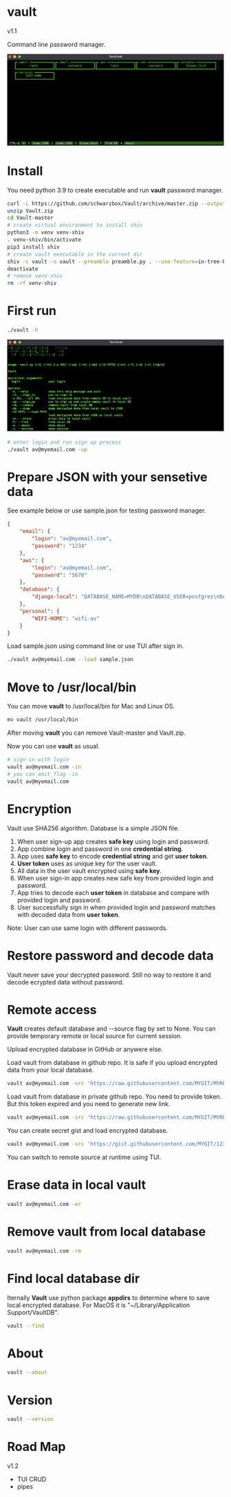 # vault

v1.1

Command line password manager.

![Screenshot](screenshot/screenshot1.png)

# Install

You need python 3.9 to create executable and run <strong>vault</strong> password manager.

```bash
curl -L https://github.com/schwarzbox/Vault/archive/master.zip --output Vault.zip
unzip Vault.zip
cd Vault-master
# create virtual environment to install shiv
python3 -m venv venv-shiv
. venv-shiv/bin/activate
pip3 install shiv
# create vault executable in the current dir
shiv -c vault -o vault --preamble preamble.py . --use-feature=in-tree-build
deactivate
# remove venv-shiv
rm -rf venv-shiv
```

# First run

```bash
./vault -h
```

![Screenshot](screenshot/screenshot2.png)

```bash
# enter login and run sign up process
./vault av@myemail.com -up
```

# Prepare JSON with your sensetive data

See example below or use sample.json for testing password manager.

```JSON
{
    "email": {
        "login": "av@myemail.com",
        "password": "1234"
    },
    "aws": {
        "login": "av@myemail.com",
        "password": "5678"
    },
    "database": {
        "django-local": "DATABASE_NAME=MYDB\nDATABASE_USER=postgres\nDATABASE_PASSWORD=''\nDATABASE_HOST=127.0.0.1\nDATABASE_PORT=5432\nDATABASE_CONN_MAX_AGE=600"
    },
    "personal": {
        "WIFI-HOME": "wifi-av"
    }
}
```

Load sample.json using command line or use TUI after sign in.

```bash
./vault av@myemail.com --load sample.json
```

# Move to /usr/local/bin

You can move <strong>vault</strong> to /usr/local/bin for Mac and Linux OS.

``` bash
mv vault /usr/local/bin
```

After moving <strong>vault</strong> you can remove Vault-master and Vault.zip.

Now you can use <strong>vault</strong> as usual.

```bash
# sign-in with login
vault av@myemail.com -in
# you can omit flag -in
vault av@myemail.com
```

# Encryption

Vault use SHA256 algorithm. Database is a simple JSON file.

1. When user sign-up app creates <strong>safe key</strong> using login and password.
2. App combine login and password in one <strong>credential string</strong>.
3. App uses <strong>safe key</strong> to encode <strong>credential string</strong> and get <strong>user token</strong>.
4. <strong>User token</strong> uses as unique key for the user vault.
5. All data in the user vault encrypted using <strong>safe key</strong>.
6. When user sign-in app creates new safe key from provided login and password.
7. App tries to decode each <strong>user token</strong> in database and compare with provided login and password.
8. User successfully sign in when provided login and password matches with decoded data from <strong>user token</strong>.

Note: User can use same login with different passwords.

# Restore password and decode data

Vault never save your decrypted password. Still no way to restore it and decode ecrypted data without password.

# Remote access

<strong>Vault</strong> creates default database and --source flag by set to None. You can provide temporary remote or local source for current session.

Upload encrypted database in GitHub or anywere else.

Load vault from database in github repo. It is safe if you upload encrypted data from your local database.

```bash
vault av@myemail.com -src 'https://raw.githubusercontent.com/MYGIT/MYREPO/main/vault_data'
```

Load vault from database in private github repo. You need to provide token. But this token expired and you need to generate new link.

```bash
vault av@myemail.com -src 'https://raw.githubusercontent.com/MYGIT/MYREPO/main/vault_data?token=TOKEN'
```

You can create secret gist and load encrypted database.

```bash
vault av@myemail.com -src 'https://gist.githubusercontent.com/MYGIT/1234/raw/1234/vault_data'
```

You can switch to remote source at runtime using TUI.

# Erase data in local vault

```bash
vault av@myemail.com -er
```

# Remove vault from local database

```bash
vault av@myemail.com -rm
```

# Find local database dir

Iternally <strong>Vault</strong> use python package <strong>appdirs</strong> to determine where to save local encrypted database. For MacOS it is "~/Library/Application Support/VaultDB".

```bash
vault --find
```

# About

```bash
vault --about
```

# Version

```bash
vault --version
```

# Road Map

v1.2

- TUI CRUD
- pipes

